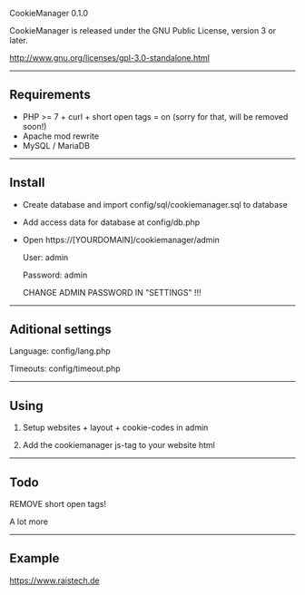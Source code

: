 CookieManager 0.1.0

CookieManager is released under the GNU Public License, version 3 or later.

http://www.gnu.org/licenses/gpl-3.0-standalone.html


-----------------------------------
Requirements
-----------------------------------
 - PHP >= 7 + curl + short open tags = on (sorry for that, will be removed soon!)
 - Apache mod rewrite
 - MySQL / MariaDB


-----------------------------------
Install
-----------------------------------
 - Create database and import config/sql/cookiemanager.sql to database

 - Add access data for database at config/db.php

 - Open https://[YOURDOMAIN]/cookiemanager/admin

   User: admin

   Password: admin

   CHANGE ADMIN PASSWORD IN "SETTINGS" !!!



-----------------------------------
Aditional settings
-----------------------------------
Language: config/lang.php

Timeouts: config/timeout.php

-----------------------------------
Using
-----------------------------------
1. Setup websites + layout + cookie-codes in admin

2. Add the cookiemanager js-tag to your website html

-----------------------------------
Todo
-----------------------------------
REMOVE short open tags!

A lot more

-----------------------------------
Example
-----------------------------------
https://www.raistech.de
